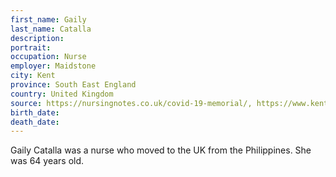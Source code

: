 ```yaml
---
first_name: Gaily
last_name: Catalla
description: 
portrait: 
occupation: Nurse
employer: Maidstone
city: Kent
province: South East England
country: United Kingdom
source: https://nursingnotes.co.uk/covid-19-memorial/, https://www.kentonline.co.uk/maidstone/news/kindhearted-and-caring-nurse-with-suspected-coronavirus-dies-225886/
birth_date: 
death_date: 
---
```


Gaily Catalla was a nurse who moved to the UK from the Philippines. She was 64 years old.